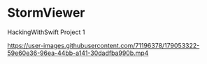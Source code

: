 # StormViewer
HackingWithSwift Project 1


https://user-images.githubusercontent.com/71196378/179053322-59e60e36-96ea-44bb-a141-30dadfba990b.mp4


